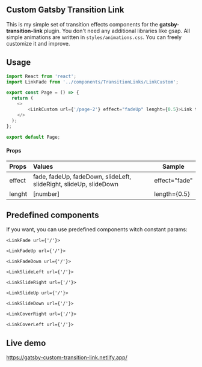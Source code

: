 ## Custom Gatsby Transition Link

This is my simple set of transition effects components for the **gatsby-transition-link** plugin.
You don't need any additional libraries like gsap. All simple animations are written in 
`styles/animations.css`. You can freely customize it and improve.

## Usage

```js
import React from 'react';
import LinkFade from '../components/TransitionLinks/LinkCustom';

export const Page = () => {
  return (
    <>
        <LinkCustom url={'/page-2'} effect="fadeUp" lenght={0.5}>Link to page-2</LinkCustom>
    </>
  );
};

export default Page;
```

#### Props

|Props|Values|Sample
|:---|:---|---|
|effect|fade, fadeUp, fadeDown, slideLeft, slideRight, slideUp, slideDown| effect="fade"
|lenght|[number]|length={0.5}|

## Predefined components

If you want, you can use predefined components witch constant params:

`<LinkFade url={'/'}>`

`<LinkFadeUp url={'/'}>`

`<LinkFadeDown url={'/'}>`

`<LinkSlideLeft url={'/'}>`

`<LinkSlideRight url={'/'}>`

`<LinkSlideUp url={'/'}>`

`<LinkSlideDown url={'/'}>`

`<LinkCoverRight url={'/'}>`

`<LinkCoverLeft url={'/'}>`

## Live demo

https://gatsby-custom-transition-link.netlify.app/

